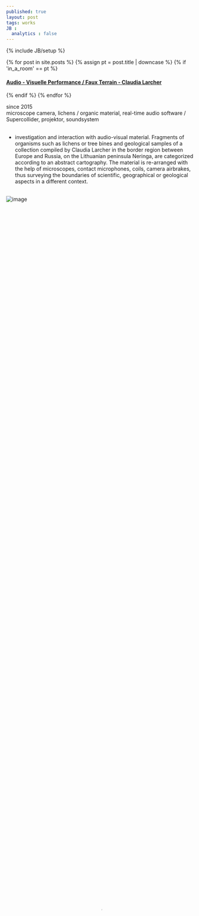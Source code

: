 ```yaml
---
published: true
layout: post
tags: works
JB :
  analytics : false
---
```


{% include JB/setup %}


{% for post in site.posts %}
	{% assign pt = post.title | downcase %}
	{% if 'in_a_room' == pt %}
<h4><a href="{{ BASE_PATH }}{{ post.url }}">Audio - Visuelle Performance / Faux Terrain - Claudia Larcher</a></h4>
	{% endif %}
{% endfor %}

<p>
since 2015<br />
microscope camera, lichens / organic material, real-time audio software / Supercollider, projektor, soundsystem<br /><br />

- investigation and interaction with audio-visual material. Fragments of organisms such as lichens or tree bines and geological samples of a collection compiled by Claudia Larcher in the border region between Europe and Russia, on the Lithuanian peninsula Neringa, are categorized according to an abstract cartography. The material is re-arranged with the help of microscopes, contact microphones, coils, camera airbrakes, thus surveying the boundaries of scientific, geographical or geological aspects in a different context.<br /><br />


</p>

<img src="{{ site.url }}/images/theuncannyjenny_small.jpg" alt="image">

<video preload="metadata" poster="{{ site.url }}/images/faux_poster.jpg" width="100%" height="100%" controls>
  <source src="{{ site.url }}/images/fauxterrain_small.mp4" type="video/mp4">
</video>



{% comment %}
<div>
	<object height="81" width="100%"> <param name="movie" value="https://player.soundcloud.com/player.swf?url=https%3A//api.soundcloud.com/tracks/124203709&amp;show_comments=true&amp;
	auto_play=false&amp;color=ff7700"></param> <param name="allowscriptaccess" value="always"></param> <embed allowscriptaccess="always" height="81" src="https://player.soundcloud.com/player.swf?url=https%3A//api.soundcloud.com/tracks/124203709&amp;show_comments=true&amp;auto_play=false&amp;color=ff7700" type="application/x-shockwave-flash" width="100%"></embed> </object>    
</div>
{% endcomment %}












